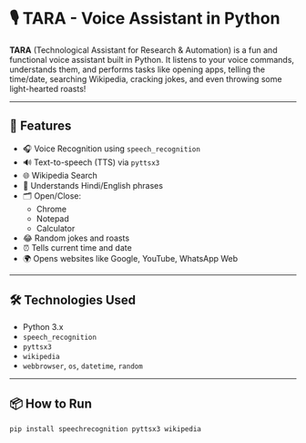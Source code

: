 # 🎙️ TARA - Voice Assistant in Python

**TARA** (Technological Assistant for Research & Automation) is a fun and functional voice assistant built in Python. It listens to your voice commands, understands them, and performs tasks like opening apps, telling the time/date, searching Wikipedia, cracking jokes, and even throwing some light-hearted roasts!

---

## 🚀 Features

- 🎧 Voice Recognition using `speech_recognition`
- 🔊 Text-to-speech (TTS) via `pyttsx3`
- 🌐 Wikipedia Search
- 🧠 Understands Hindi/English phrases
- 🗂️ Open/Close:
  - Chrome
  - Notepad
  - Calculator
- 😂 Random jokes and roasts
- ⏰ Tells current time and date
- 🌍 Opens websites like Google, YouTube, WhatsApp Web

---

## 🛠️ Technologies Used

- Python 3.x
- `speech_recognition`
- `pyttsx3`
- `wikipedia`
- `webbrowser`, `os`, `datetime`, `random`

---

## 📦 How to Run

```bash
pip install speechrecognition pyttsx3 wikipedia
